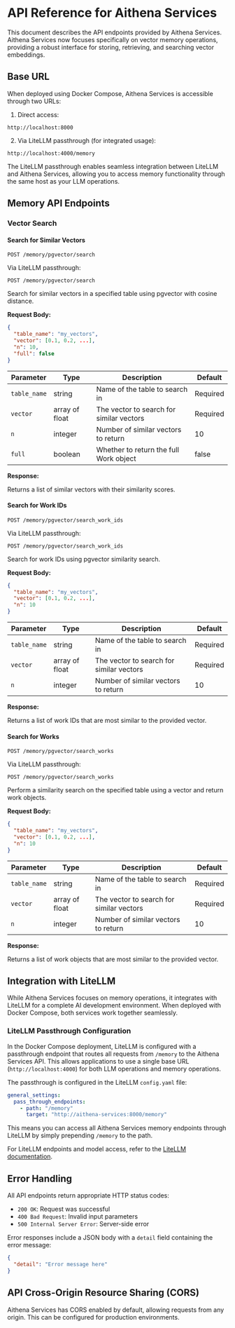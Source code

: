 # API Reference for Aithena Services

This document describes the API endpoints provided by Aithena Services. Aithena Services now focuses specifically on vector memory operations, providing a robust interface for storing, retrieving, and searching vector embeddings.

## Base URL

When deployed using Docker Compose, Aithena Services is accessible through two URLs:

1. Direct access:
```
http://localhost:8000
```

2. Via LiteLLM passthrough (for integrated usage):
```
http://localhost:4000/memory
```

The LiteLLM passthrough enables seamless integration between LiteLLM and Aithena Services, allowing you to access memory functionality through the same host as your LLM operations.

## Memory API Endpoints

### Vector Search

#### Search for Similar Vectors

```
POST /memory/pgvector/search
```

Via LiteLLM passthrough:
```
POST /memory/pgvector/search
```

Search for similar vectors in a specified table using pgvector with cosine distance.

**Request Body:**

```json
{
  "table_name": "my_vectors",
  "vector": [0.1, 0.2, ...],
  "n": 10,
  "full": false
}
```

| Parameter | Type | Description | Default |
|-----------|------|-------------|---------|
| `table_name` | string | Name of the table to search in | Required |
| `vector` | array of float | The vector to search for similar vectors | Required |
| `n` | integer | Number of similar vectors to return | 10 |
| `full` | boolean | Whether to return the full Work object | false |

**Response:**

Returns a list of similar vectors with their similarity scores.

#### Search for Work IDs

```
POST /memory/pgvector/search_work_ids
```

Via LiteLLM passthrough:
```
POST /memory/pgvector/search_work_ids
```

Search for work IDs using pgvector similarity search.

**Request Body:**

```json
{
  "table_name": "my_vectors",
  "vector": [0.1, 0.2, ...],
  "n": 10
}
```

| Parameter | Type | Description | Default |
|-----------|------|-------------|---------|
| `table_name` | string | Name of the table to search in | Required |
| `vector` | array of float | The vector to search for similar vectors | Required |
| `n` | integer | Number of similar vectors to return | 10 |

**Response:**

Returns a list of work IDs that are most similar to the provided vector.

#### Search for Works

```
POST /memory/pgvector/search_works
```

Via LiteLLM passthrough:
```
POST /memory/pgvector/search_works
```

Perform a similarity search on the specified table using a vector and return work objects.

**Request Body:**

```json
{
  "table_name": "my_vectors",
  "vector": [0.1, 0.2, ...],
  "n": 10
}
```

| Parameter | Type | Description | Default |
|-----------|------|-------------|---------|
| `table_name` | string | Name of the table to search in | Required |
| `vector` | array of float | The vector to search for similar vectors | Required |
| `n` | integer | Number of similar vectors to return | 10 |

**Response:**

Returns a list of work objects that are most similar to the provided vector.

## Integration with LiteLLM

While Aithena Services focuses on memory operations, it integrates with LiteLLM for a complete AI development environment. When deployed with Docker Compose, both services work together seamlessly.

### LiteLLM Passthrough Configuration

In the Docker Compose deployment, LiteLLM is configured with a passthrough endpoint that routes all requests from `/memory` to the Aithena Services API. This allows applications to use a single base URL (`http://localhost:4000`) for both LLM operations and memory operations.

The passthrough is configured in the LiteLLM `config.yaml` file:

```yaml
general_settings:
  pass_through_endpoints:
    - path: "/memory"
      target: "http://aithena-services:8000/memory"
```

This means you can access all Aithena Services memory endpoints through LiteLLM by simply prepending `/memory` to the path.

For LiteLLM endpoints and model access, refer to the [LiteLLM documentation](https://docs.litellm.ai/docs/).

## Error Handling

All API endpoints return appropriate HTTP status codes:

- `200 OK`: Request was successful
- `400 Bad Request`: Invalid input parameters
- `500 Internal Server Error`: Server-side error

Error responses include a JSON body with a `detail` field containing the error message:

```json
{
  "detail": "Error message here"
}
```

## API Cross-Origin Resource Sharing (CORS)

Aithena Services has CORS enabled by default, allowing requests from any origin. This can be configured for production environments. 